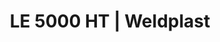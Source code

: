 ---
Filename: "le-5000-ht"
Link: "file:/Users/vinayakpatel/Downloads/www.weldplast.cz/le-5000-ht"
product_name: "LE 5000 HT3 x 400V/11kW, bez elektroniky"
product_id: "Obj. číslo:108.717"
title: "LE 5000 HT | Weldplast"
product_desc: "Vysokoteplotní ohřívače vzduchu Leister LE 5000 / 10 000 HT jsou vhodné pro teploty až 900 °C. Nemají integrovanou výkonovou elektroniku, nicméně teplotu vzduchu lze plynule ovládat doplněním regulátoru Leister DSE nebo Leister KSR DIGITAL. Výstupní teplota až 900 °CTrubka topného tělesa s ochrannou trubkouBez integrované výkonové elektroniky"
product_specs: "Značka konformity, Třída ochrany I, NapětíV~3 x 400, PříkonW11 000, Max. teplota°C900, Průtok vzduchul/min600, Hmotnostkg2,25, Max. teplota prostředí°C100, Max. vstupní teplota vzduchu°C100"
product_downloads: "LE 5000 HT - manuál SK stáhnout , LE 5000 HT - manuál CZ stáhnout , LE 5000 HT - produktový list stáhnout , TECHNOLOGIE HORKÉHO VZDUCHU - katalog stáhnout , Přechod z LE na LHS stáhnout"
href: "https://www.weldplast.cz/files/le5000ht-manual-sk.pdf, https://www.weldplast.cz/files/le5000ht-manual-sk.pdf, https://www.weldplast.cz/files/le5000ht-manual-cz.pdf, https://www.weldplast.cz/files/le5000ht-manual-cz.pdf, https://www.weldplast.cz/files/le-5000-ht-produktovy-list.pdf, https://www.weldplast.cz/files/le-5000-ht-produktovy-list.pdf, https://www.weldplast.cz/files/katalog-ph-web.pdf, https://www.weldplast.cz/files/katalog-ph-web.pdf, https://www.weldplast.cz/files/prechod-z-le-na-lhs.pdf, https://www.weldplast.cz/files/prechod-z-le-na-lhs.pdf"
p_desc_2: "Vysokoteplotní ohřívače vzduchu Leister LE 5000 / 10 000 HT jsou vhodné pro teploty až 900 °C. Nemají integrovanou výkonovou elektroniku, nicméně teplotu vzduchu lze plynule ovládat doplněním regulátoru Leister DSE nebo Leister KSR DIGITAL. Výstupní teplota až 900 °CTrubka topného tělesa s ochrannou trubkouBez integrované výkonové elektroniky"
accessories: "Tryska tubulární (ø 62,5 mm) 795 x 655 x 1,5 mmTrubka prodlužovací, násuvná (ø 62 mm)275 x ø 62 mmTryska reflektorová U (ø 62,5 mm)400 x 50 mmTryska reflektorová děrovaná (ø 62.5 mm)110 x 152 mmTryska reflektorová děrovaná (ø 62.5 mm)ø 150 mmTryska reflektorová děrovaná (ø 62.5 mm) 76 x 75 mm76 x 75 mmTryska tubulární (ø 62.5 mm)120 x 112 mm, 90° zahnutáTryska štěrbinová (ø 62.5 mm)250 x 12 mmTryska štěrbinová (ø 62.5 mm)300 x 4 mmTryska štěrbinová (ø 62.5 mm)85 x 15 mmTryska štěrbinová (ø 62.5 mm)150 x 12 mmTryska tubulární (ø 62,5 mm) 700 x 550 x 1,7 mmTrubka prodlužovací, násuvná (ø 62,5 mm) 200 x ø 45 mm, pro LE 5000Tryska kruhová (ø 62.5 mm)redukce na ø 40 mmTryska reflektorová U (ø 62,5 mm)400 x 80 mmTryska reflektorová U (ø 62,5 mm)400 x 65 mmTryska reflektorová děrovaná (ø 62,5 mm)45 x 75 mmTryska štěrbinová (ø 62.5 mm)400 x 4 mmTryska štěrbinová (ø 62.5 mm)500 x 4 mmTryska štěrbinová (ø 62.5 mm)200 x 9 mmTryska tubulární (ø 62,5 mm) 456 x 306 x 3 mmTryska tubulární (ø 62,5 mm) 354 x 204 x 4,5 mmTryska tubulární (ø 62,5 mm) 1100 x 1000 x 4 mm, LE 10 000 HT3 x 400 V / 15 kW, bez elektronikyLE 5000 HT3 x 400V/11kW, bez elektroniky"
similar_products: "LE 10 000 HT3 x 400 V / 15 kW, bez elektronikyLE 5000 HT3 x 400V/11kW, bez elektroniky"
---